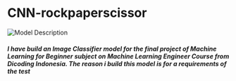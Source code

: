 # CNN-rockpaperscissor 

![Model Description](https://i.ibb.co/sqrmc26/rock-paper-scissor.png)

##### I have build an Image Classifier model for the final project of Machine Learning for Beginner subject on Machine Learning Engineer Course from Dicoding Indonesia. The reason i build this model is for a requirements of the test 

